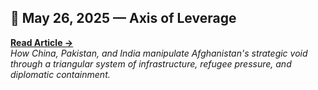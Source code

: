 ## 📆 May 26, 2025 — Axis of Leverage  
**[Read Article →](articles/2025-05-26-axis-of-leverage/Axis_of_Leverage.md)**  
*How China, Pakistan, and India manipulate Afghanistan's strategic void through a triangular system of infrastructure, refugee pressure, and diplomatic containment.*
